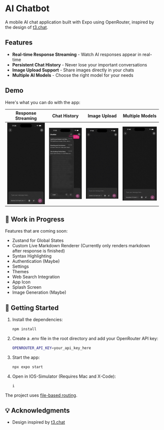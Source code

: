# AI Chatbot

A mobile AI chat application built with Expo using OpenRouter, inspired by the design of [t3.chat](https://t3.chat).

## Features

- **Real-time Response Streaming** - Watch AI responses appear in real-time
- **Persistent Chat History** - Never lose your important conversations
- **Image Upload Support** - Share images directly in your chats
- **Multiple AI Models** - Choose the right model for your needs

## Demo

Here's what you can do with the app:

| Response Streaming                                       | Chat History                                 | Image Upload                                 | Multiple Models                                    |
| -------------------------------------------------------- | -------------------------------------------- | -------------------------------------------- | -------------------------------------------------- |
| ![Response Streaming Demo](github/ResponseStreaming.gif) | ![Chat History Demo](github/ChatHistory.gif) | ![Image Upload Demo](github/ImageUpload.gif) | ![Multiple Models Demo](github/MultipleModels.gif) |

## 🚧 Work in Progress

Features that are coming soon:

- Zustand for Global States
- Custom Live Markdown Renderer (Currently only renders markdown after response is finished)
- Syntax Highlighting
- Authentication (Maybe)
- Settings
- Themes
- Web Search Integration
- App Icon
- Splash Screen
- Image Generation (Maybe)

## 🚀 Getting Started

1. Install the dependencies:

   ```bash
   npm install
   ```

2. Create a .env file in the root directory and add your OpenRouter API key:
   ```bash
   OPENROUTER_API_KEY=your_api_key_here
   ```
3. Start the app:
   ```bash
   npx expo start
   ```
4. Open in IOS-Simulator (Requires Mac and X-Code):
   ```bash
   i
   ```

The project uses [file-based routing](https://docs.expo.dev/router/introduction).

## 💡 Acknowledgments

- Design inspired by [t3.chat](https://t3.chat)
